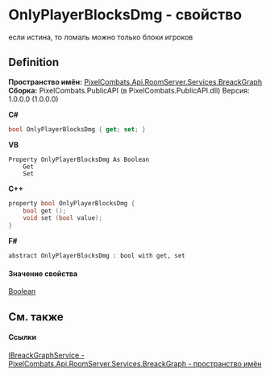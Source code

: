 # OnlyPlayerBlocksDmg - свойство


если истина, то ломаль можно только блоки игроков



## Definition
**Пространство имён:** <a href="897e26c0-37f4-aaa8-14a4-585376190135">PixelCombats.Api.RoomServer.Services.BreackGraph</a>  
**Сборка:** PixelCombats.PublicAPI (в PixelCombats.PublicAPI.dll) Версия: 1.0.0.0 (1.0.0.0)

**C#**
``` C#
bool OnlyPlayerBlocksDmg { get; set; }
```
**VB**
``` VB
Property OnlyPlayerBlocksDmg As Boolean
	Get
	Set
```
**C++**
``` C++
property bool OnlyPlayerBlocksDmg {
	bool get ();
	void set (bool value);
}
```
**F#**
``` F#
abstract OnlyPlayerBlocksDmg : bool with get, set
```



#### Значение свойства
<a href="https://learn.microsoft.com/dotnet/api/system.boolean" target="_blank" rel="noopener noreferrer">Boolean</a>

## См. также


#### Ссылки
<a href="159472c6-af70-ba8c-6969-d4c5345b4c7e">IBreackGraphService - </a>  
<a href="897e26c0-37f4-aaa8-14a4-585376190135">PixelCombats.Api.RoomServer.Services.BreackGraph - пространство имён</a>  
